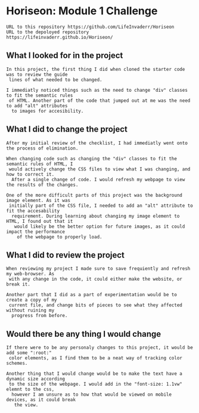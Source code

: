 # Horiseon: Module 1 Challenge
    URL to this repository https://github.com/LifeInvaderr/Horiseon
    URL to the depoloyed repository https://lifeinvaderr.github.io/Horiseon/
## What I looked for in the project
    In this project, the first thing I did when cloned the starter code was to review the guide
     lines of what needed to be changed.

    I immediatly noticed things such as the need to change "div" classes to fit the semantic rules
     of HTML. Another part of the code that jumped out at me was the need to add "alt" attributes
      to images for accesibility. 
## What I did to change the project
    After my initial review of the checklist, I had immediatly went onto the process of elimination. 

    When changing code such as changing the "div" classes to fit the semantic rules of HTML, I
     would actively change the CSS files to view what I was changing, and how to correct it.
      After a single change of code. I would refresh my webpage to view the results of the changes.

    One of the more difficult parts of this project was the background image element. As it was
     initially part of the CSS file, I needed to add an "alt" attribute to fit the accesability
      requirement. During learning about changing my image element to HTML, I found out that it
       would likely be the better option for future images, as it could impact the performance
        of the webpage to properly load.

## What I did to review the project
    When reviewing my project I made sure to save frequiently and refresh my web-browser. As
     with any change in the code, it could either make the website, or break it.

    Another part that I did as a part of experimentation would be to create a copy of my
     current file, and change bits of pieces to see what they affected without ruining my
      progress from before.

## Would there be any thing I would change
    If there were to be any personaly changes to this project, it would be add some ":root:"
     color elements, as I find them to be a neat way of tracking color schemes.

    Another thing that I would change would be to make the text have a dynamic size according
     to the size of the webpage. I would add in the "font-size: 1.1vw" elemnt to the css,
      however I am unsure as to how that would be viewed on mobile devices, as it could break
       the view.
    
